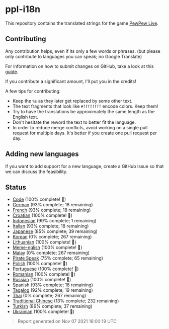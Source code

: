 [//]: # "This file is automatically generated by generate_readme.py"
# ppl-i18n
This repository contains the translated strings for the game [PewPew Live](https://pewpew.live).
## Contributing
Any contribution helps, even if its only a few words or phrases.
(but please only contribute to languages you can speak; no Google Translate)

For information on how to submit changes on GitHub, take a look at this [guide](https://docs.github.com/en/free-pro-team@latest/github/managing-files-in-a-repository/editing-files-in-another-users-repository).

If you contribute a significant amount, I'll put you in the credits!

A few tips for contributing:
* Keep the `%s` as they later get replaced by some other text.
* The text fragments that look like `#ffffffff` encode colors. Keep them!
* Try to have the translations be approximately the same length as the English text.
* Don't hesitate the reword the text to better fit the language.
* In order to reduce merge conflicts, avoid working on a single pull request for multiple days. It's better if you create one pull request per day.
## Adding new languages
If you want to add support for a new language, create a GitHub Issue so that we can discuss
the feasibility.
## Status
* [Code](/translations/code.po) (100% complete! 🎉)
* [German](/translations/deu.po) (93% complete; 18 remaining)
* [French](/translations/fra.po) (93% complete; 18 remaining)
* [Croatian](/translations/hrv.po) (100% complete! 🎉)
* [Indonesian](/translations/ind.po) (99% complete; 1 remaining)
* [Italian](/translations/ita.po) (93% complete; 18 remaining)
* [Japanese](/translations/jpn.po) (85% complete; 39 remaining)
* [Korean](/translations/kor.po) (0% complete; 267 remaining)
* [Lithuanian](/translations/lit.po) (100% complete! 🎉)
* [Meme-nglish](/translations/meme.po) (100% complete! 🎉)
* [Malay](/translations/msa.po) (0% complete; 267 remaining)
* [Pirate Speak](/translations/pirate.po) (75% complete; 65 remaining)
* [Polish](/translations/pol.po) (100% complete! 🎉)
* [Portuguese](/translations/por.po) (100% complete! 🎉)
* [Romanian](/translations/ron.po) (100% complete! 🎉)
* [Russian](/translations/rus.po) (100% complete! 🎉)
* [Spanish](/translations/spa.po) (93% complete; 18 remaining)
* [Tagalog](/translations/tgl.po) (92% complete; 19 remaining)
* [Thai](/translations/tha.po) (0% complete; 267 remaining)
* [Traditional Chinese](/translations/cht.po) (13% complete; 232 remaining)
* [Turkish](/translations/tur.po) (86% complete; 37 remaining)
* [Ukrainian](/translations/ukr.po) (100% complete! 🎉)
> Report generated on Nov 07 2021 16:00:19 UTC